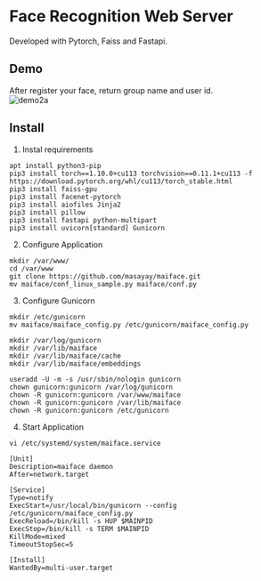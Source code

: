 # Face Recognition Web Server
Developed with Pytorch, Faiss and Fastapi.

## Demo
After register your face, return group name and user id.  
![demo2a](https://user-images.githubusercontent.com/92005636/162384252-1dfacef8-1c6c-4a01-bc38-6fd0bf905248.jpg)  

## Install
1. Instal requirements  
~~~
apt install python3-pip
pip3 install torch==1.10.0+cu113 torchvision==0.11.1+cu113 -f https://download.pytorch.org/whl/cu113/torch_stable.html
pip3 install faiss-gpu
pip3 install facenet-pytorch
pip3 install aiofiles Jinja2
pip3 install pillow
pip3 install fastapi python-multipart
pip3 install uvicorn[standard] Gunicorn
~~~
2. Configure Application  
~~~
mkdir /var/www/
cd /var/www
git clone https://github.com/masayay/maiface.git
mv maiface/conf_linux_sample.py maiface/conf.py
~~~
3. Configure Gunicorn
~~~
mkdir /etc/gunicorn
mv maiface/maiface_config.py /etc/gunicorn/maiface_config.py

mkdir /var/log/gunicorn
mkdir /var/lib/maiface
mkdir /var/lib/maiface/cache
mkdir /var/lib/maiface/embeddings

useradd -U -m -s /usr/sbin/nologin gunicorn
chown gunicorn:gunicorn /var/log/gunicorn
chown -R gunicorn:gunicorn /var/www/maiface
chown -R gunicorn:gunicorn /var/lib/maiface
chown -R gunicorn:gunicorn /etc/gunicorn
~~~
4. Start Application
~~~
vi /etc/systemd/system/maiface.service
~~~
~~~
[Unit]
Description=maiface daemon
After=network.target

[Service]
Type=notify
ExecStart=/usr/local/bin/gunicorn --config /etc/gunicorn/maiface_config.py
ExecReload=/bin/kill -s HUP $MAINPID
ExecStop=/bin/kill -s TERM $MAINPID
KillMode=mixed
TimeoutStopSec=5

[Install]
WantedBy=multi-user.target
~~~
